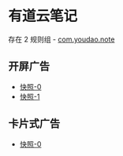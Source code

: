 # 有道云笔记

存在 2 规则组 - [com.youdao.note](/src/apps/com.youdao.note.ts)

## 开屏广告

- [快照-0](https://i.gkd.li/import/12745606)
- [快照-1](https://i.gkd.li/import/13399002)

## 卡片式广告

- [快照-0](https://i.gkd.li/import/13379524)

